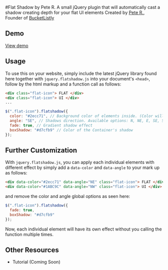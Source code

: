 #Flat Shadow by Pete R.
A small jQuery plugin that will automatically cast a shadow creating depth for your flat UI elements 
Created by [Pete R.](http://www.thepetedesign.com), Founder of [BucketListly](http://www.bucketlistly.com)

## Demo
[View demo](http://thepetedesign.com/demos/jquery_flat_shadow_demo.html)

## Usage
To use this on your website, simply include the latest jQuery library found here together with `jquery.flatshadow.js` into your document's `<head>`, follow by the html markup and a function call as follows:
  
````html
<div class="flat-icon"> FLAT </div>
<div class="flat-icon"> UI </div>
...
````

````javascript
$(".flat-icon").flatshadow({
  color: "#2ecc71", // Background color of elements inside. (Color will be random if left unassigned)
  angle: "SE", // Shadows direction. Available options: N, NE, E, SE, S, SW, W and NW. (Angle will be random if left unassigned)
  fade: true, // Gradient shadow effect
  boxShadow: "#d7cfb9" // Color of the Container's shadow
});
````

## Further Customization
With `jquery.flatshadow.js`, you can apply each individual elements with different effect by simply add a `data-color` and `data-angle` to your mark up as follows:

````html
<div data-color="#2ecc71" data-angle="NE" class="flat-icon"> FLAT </div>
<div data-color="#1ABC9C" data-angle="NW" class="flat-icon"> UI </div>
````
and remove the color and angle global options as seen here:

````javascript
$(".flat-icon").flatshadow({
  fade: true,
  boxShadow: "#d7cfb9"
});
````

Now, each individual element will have its own effect without you calling the function multiple times.

## Other Resources
- Tutorial (Coming Soon)